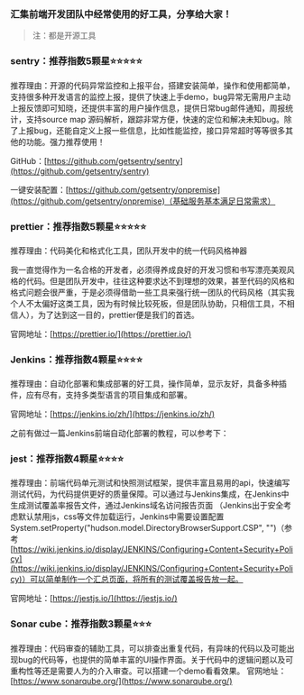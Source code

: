### 汇集前端开发团队中经常使用的好工具，分享给大家！

> 注：都是开源工具

### sentry：推荐指数5颗星⭐️⭐️⭐️⭐️⭐️

推荐理由：开源的代码异常监控和上报平台，搭建安装简单，操作和使用都简单，支持很多种开发语言的监控上报，提供了快速上手demo，bug异常无需用户主动上报反馈即可知晓，还提供丰富的用户操作信息，提供日常bug邮件通知，周报统计，支持source map 源码解析，跟踪非常方便，快速的定位和解决未知bug。除了上报bug，还能自定义上报一些信息，比如性能监控，接口异常超时等等很多其他的功能。强力推荐使用！

GitHub：[https://github.com/getsentry/sentry](https://github.com/getsentry/sentry)

一键安装配置：[https://github.com/getsentry/onpremise](https://github.com/getsentry/onpremise)（基础服务基本满足日常需求）

### prettier：推荐指数5颗星⭐️⭐️⭐️⭐️⭐️

推荐理由：代码美化和格式化工具，团队开发中的统一代码风格神器

我一直觉得作为一名合格的开发者，必须得养成良好的开发习惯和书写漂亮美观风格的代码。但是团队开发中，往往这种要求达不到理想的效果，甚至代码的风格和格式问题会很严重，于是必须得借助一些工具来强行统一团队的代码风格（其实我个人不太偏好这类工具，因为有时候比较死板，但是团队协助，只相信工具，不相信人），为了达到这一目的，prettier便是我们的首选。

官网地址：[https://prettier.io/](https://prettier.io/)

### Jenkins：推荐指数4颗星⭐️⭐️⭐️⭐️

推荐理由：自动化部署和集成部署的好工具，操作简单，显示友好，具备多种插件，应有尽有，支持多类型语言的项目集成和部署。

官网地址：[https://jenkins.io/zh/](https://jenkins.io/zh/)

之前有做过一篇Jenkins前端自动化部署的教程，可以参考下：

###  jest：推荐指数4颗星⭐️⭐️⭐️⭐️

推荐理由：前端代码单元测试和快照测试框架，提供丰富且易用的api，快速编写测试代码，为代码提供更好的质量保障。可以通过与Jenkins集成，在Jenkins中生成测试覆盖率报告文件，通过Jenkins域名访问报告页面
（Jenkins出于安全考虑默认禁用js，css等文件加载运行，Jenkins中需要设置配置System.setProperty("hudson.model.DirectoryBrowserSupport.CSP", "")（参考[https://wiki.jenkins.io/display/JENKINS/Configuring+Content+Security+Policy](https://wiki.jenkins.io/display/JENKINS/Configuring+Content+Security+Policy)）可以简单制作一个汇总页面，将所有的测试覆盖报告放一起。

官网地址：[https://jestjs.io/](https://jestjs.io/)

### Sonar cube：推荐指数3颗星⭐️⭐️⭐️

推荐理由：代码审查的辅助工具，可以排查出重复代码，有异味的代码以及可能出现bug的代码等，也提供的简单丰富的UI操作界面。关于代码中的逻辑问题以及可重构性等还是需要人为的介入审查。可以搭建一个demo看看效果。
官网地址：[https://www.sonarqube.org/](https://www.sonarqube.org/)




